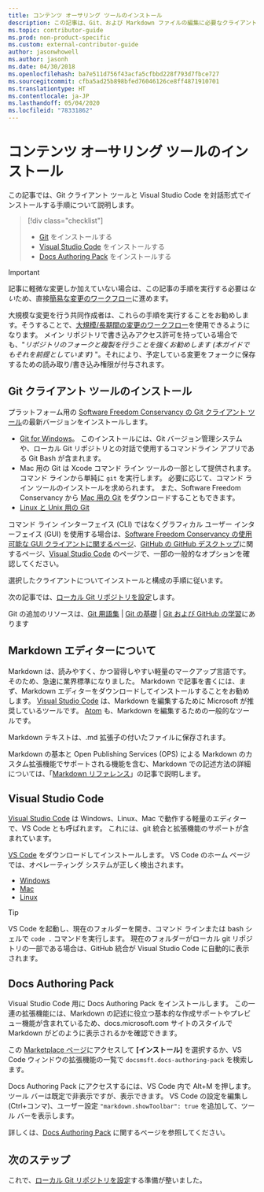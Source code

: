 ```yaml
---
title: コンテンツ オーサリング ツールのインストール
description: この記事は、Git、および Markdown ファイルの編集に必要なクライアント ツールのダウンロードとインストールに役立ちます。
ms.topic: contributor-guide
ms.prod: non-product-specific
ms.custom: external-contributor-guide
author: jasonwhowell
ms.author: jasonh
ms.date: 04/30/2018
ms.openlocfilehash: ba7e511d756f43acfa5cfbbd228f793d7fbce727
ms.sourcegitcommit: cfba5ad25b898bfed76046126ce8ff4871910701
ms.translationtype: HT
ms.contentlocale: ja-JP
ms.lasthandoff: 05/04/2020
ms.locfileid: "78331862"
---
```

# <a name="install-content-authoring-tools"></a>コンテンツ オーサリング ツールのインストール

この記事では、Git クライアント ツールと Visual Studio Code を対話形式でインストールする手順について説明します。
> [!div class="checklist"]
> * [Git](https://git-scm.com/) をインストールする
> * [Visual Studio Code](https://code.visualstudio.com/) をインストールする
> * [Docs Authoring Pack](https://marketplace.visualstudio.com/items?itemName=docsmsft.docs-authoring-pack) をインストールする

>[!IMPORTANT]
> 記事に軽微な変更しか加えていない場合は、この記事の手順を実行する必要は*ない*ため、直接[簡易な変更のワークフロー](index.md#quick-edits-to-existing-documents)に進めます。
>
> 大規模な変更を行う共同作成者は、これらの手順を実行することをお勧めします。そうすることで、[大規模/長期間の変更のワークフロー](how-to-write-workflows-major.md)を使用できるようになります。 メイン リポジトリで書き込みアクセス許可を持っている場合でも、"*リポジトリのフォークと複製を行うことを強くお勧めします (本ガイドでもそれを前提としています)* "。それにより、予定している変更をフォークに保存するための読み取り/書き込み権限が付与されます。

## <a name="install-git-client-tools"></a>Git クライアント ツールのインストール 

 プラットフォーム用の [Software Freedom Conservancy の Git クライアント ツール](https://git-scm.com/download/)の最新バージョンをインストールします。 

* [Git for Windows](https://git-scm.com/download/win)。 このインストールには、Git バージョン管理システムや、ローカル Git リポジトリとの対話で使用するコマンドライン アプリである Git Bash が含まれます。
* Mac 用の Git は Xcode コマンド ライン ツールの一部として提供されます。 コマンド ラインから単純に `git` を実行します。 必要に応じて、コマンド ライン ツールのインストールを求められます。 また、Software Freedom Conservancy から [Mac 用の Git](https://git-scm.com/download/mac) をダウンロードすることもできます。
* [Linux と Unix 用の Git](https://git-scm.com/download/linux)

コマンド ライン インターフェイス (CLI) ではなくグラフィカル ユーザー インターフェイス (GUI) を使用する場合は、[Software Freedom Conservancy の使用可能な GUI クライアントに関するページ](https://git-scm.com/downloads/guis)、[GitHub の GitHub デスクトップ](https://desktop.github.com/)に関するページ、[Visual Studio Code](https://www.visualstudio.com/products/code-vs.aspx) のページで、一部の一般的なオプションを確認してください。

選択したクライアントについてインストールと構成の手順に従います。

次の記事では、[ローカル Git リポジトリを設定](get-started-setup-local.md)します。

   Git の追加のリソースは、[Git 用語集](https://help.github.com/articles/github-glossary) | [Git の基礎](https://git-scm.com/book/en/v2/Getting-Started-Git-Basics) | [Git および GitHub の学習](https://help.github.com/articles/good-resources-for-learning-git-and-github/)にあります

## <a name="understand-markdown-editors"></a>Markdown エディターについて

Markdown は、読みやすく、かつ習得しやすい軽量のマークアップ言語です。 そのため、急速に業界標準になりました。 Markdown で記事を書くには、まず、Markdown エディターをダウンロードしてインストールすることをお勧めします。  [Visual Studio Code](https://code.visualstudio.com/) は、Markdown を編集するために Microsoft が推奨しているツールです。 [Atom](https://atom.io) も、Markdown を編集するための一般的なツールです。

Markdown テキストは、.md 拡張子の付いたファイルに保存されます。

Markdown の基本と Open Publishing Services (OPS) による Markdown のカスタム拡張機能でサポートされる機能を含む、Markdown での記述方法の詳細については、「[Markdown リファレンス](markdown-reference.md)」の記事で説明します。

## <a name="visual-studio-code"></a>Visual Studio Code

[Visual Studio Code](https://code.visualstudio.com/) は Windows、Linux、Mac で動作する軽量のエディターで、VS Code とも呼ばれます。 これには、git 統合と拡張機能のサポートが含まれています。

[VS Code](https://code.visualstudio.com/) をダウンロードしてインストールします。 VS Code のホーム ページでは、オペレーティング システムが正しく検出されます。

- [Windows](https://code.visualstudio.com/docs/setup/windows)
- [Mac](https://code.visualstudio.com/docs/setup/mac)
- [Linux](https://code.visualstudio.com/docs/setup/linux)

> [!TIP]
> VS Code を起動し、現在のフォルダーを開き、コマンド ラインまたは bash シェルで `code .` コマンドを実行します。 現在のフォルダーがローカル git リポジトリの一部である場合は、GitHub 統合が Visual Studio Code に自動的に表示されます。

## <a name="docs-authoring-pack"></a>Docs Authoring Pack
Visual Studio Code 用に Docs Authoring Pack をインストールします。 この一連の拡張機能には、Markdown の記述に役立つ基本的な作成サポートやプレビュー機能が含まれているため、docs.microsoft.com サイトのスタイルで Markdown がどのように表示されるかを確認できます。

   この [Marketplace ページ](https://marketplace.visualstudio.com/items?itemName=docsmsft.docs-authoring-pack)にアクセスして **[インストール]** を選択するか、VS Code ウィンドウの拡張機能の一覧で `docsmsft.docs-authoring-pack` を検索します。 

   Docs Authoring Pack にアクセスするには、VS Code 内で Alt+M を押します。 ツール バーは既定で非表示ですが、表示できます。 VS Code の設定を編集し (Ctrl+コンマ)、ユーザー設定 `"markdown.showToolbar": true` を追加して、ツール バーを表示します。

   詳しくは、[Docs Authoring Pack](how-to-write-docs-auth-pack.md) に関するページを参照してください。


## <a name="next-steps"></a>次のステップ

これで、[ローカル Git リポジトリを設定](get-started-setup-local.md)する準備が整いました。
